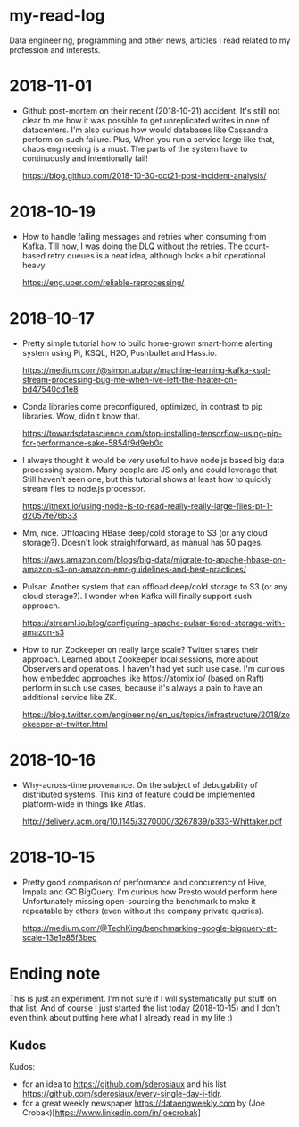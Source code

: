# my-read-log
Data engineering, programming and other news, articles I read related to my profession and interests. 

# 2018-11-01
* Github post-mortem on their recent (2018-10-21) accident. It's still not clear to me how it was possible to get unreplicated writes in one of datacenters. I'm also curious how would databases like Cassandra perform on such failure. 
  Plus, When you run a service large like that, chaos engineering is a must. The parts of the system have to continuously and intentionally fail!
  
  https://blog.github.com/2018-10-30-oct21-post-incident-analysis/
  
# 2018-10-19
* How to  handle failing messages and retries when consuming from Kafka. Till now, I was doing the DLQ without the retries. The count-based retry queues is a neat idea, although looks a bit operational heavy.

  https://eng.uber.com/reliable-reprocessing/
  
# 2018-10-17
* Pretty simple tutorial how to build home-grown smart-home alerting system using Pi, KSQL, H2O, Pushbullet and Hass.io.
  
  https://medium.com/@simon.aubury/machine-learning-kafka-ksql-stream-processing-bug-me-when-ive-left-the-heater-on-bd47540cd1e8
  
* Conda libraries come preconfigured, optimized, in contrast to pip libraries. Wow, didn't know that.

  https://towardsdatascience.com/stop-installing-tensorflow-using-pip-for-performance-sake-5854f9d9eb0c
  
  
* I always thought it would be very useful to have node.js based big data processing system. Many people are JS only and could leverage that. Still haven't seen one, but this tutorial shows at least how to quickly stream files to node.js processor.

  https://itnext.io/using-node-js-to-read-really-really-large-files-pt-1-d2057fe76b33
  
* Mm, nice. Offloading HBase deep/cold storage to S3 (or any cloud storage?). Doesn't look straightforward, as manual has 50 pages.

  https://aws.amazon.com/blogs/big-data/migrate-to-apache-hbase-on-amazon-s3-on-amazon-emr-guidelines-and-best-practices/
  
* Pulsar: Another system that can offload deep/cold storage to S3 (or any cloud storage?). I wonder when Kafka will finally support such approach.

  https://streaml.io/blog/configuring-apache-pulsar-tiered-storage-with-amazon-s3
  
* How to run Zookeeper on really large scale? Twitter shares their approach. Learned about Zookeeper local sessions, more about Observers and operations. I haven't had yet such use case. I'm curious how embedded approaches like https://atomix.io/ (based on Raft) perform in such use cases, because it's always a pain to have an additional service like ZK.

  https://blog.twitter.com/engineering/en_us/topics/infrastructure/2018/zookeeper-at-twitter.html

# 2018-10-16
* Why-across-time provenance. On the subject of debugability of distributed systems. This kind of feature could be implemented platform-wide in things like Atlas.

  http://delivery.acm.org/10.1145/3270000/3267839/p333-Whittaker.pdf
# 2018-10-15

* Pretty good comparison of performance and concurrency of Hive, Impala and GC BigQuery. I'm curious how Presto would perform here. Unfortunately missing open-sourcing the benchmark to make it repeatable by others (even without the company private queries).

  https://medium.com/@TechKing/benchmarking-google-bigquery-at-scale-13e1e85f3bec



# Ending note
This is just an experiment. I'm not sure if I will systematically put stuff on that list. 
And of course I just started the list today (2018-10-15) and I don't even think about putting here what I already read in my life :) 


## Kudos
Kudos:
* for an idea to https://github.com/sderosiaux and his list https://github.com/sderosiaux/every-single-day-i-tldr. 
* for a great weekly newspaper https://dataengweekly.com by (Joe Crobak)[https://www.linkedin.com/in/joecrobak]
